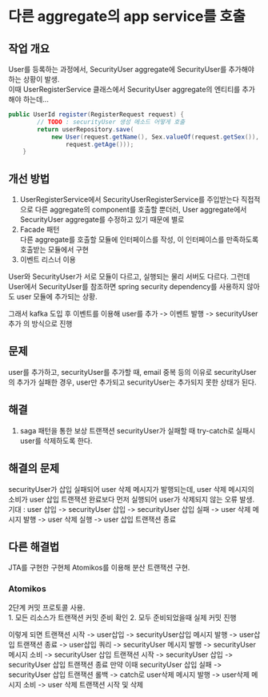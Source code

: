 # 다른 aggregate의 app service를 호출
## 작업 개요
User를 등록하는 과정에서, SecurityUser aggregate에 SecurityUser를 추가해야 하는 상황이 발생.<br/>
이때 UserRegisterService 클래스에서 SecurityUser aggregate의 엔티티를 추가해야 하는데...<br/>

```java
public UserId register(RegisterRequest request) {
		// TODO : securityUser 생성 메소드 어떻게 호출
		return userRepository.save(
			new User(request.getName(), Sex.valueOf(request.getSex()), request.getPhoneNum(), request.getLocation(),
				request.getAge()));
	}
```
## 개선 방법

1. UserRegisterService에서 SecurityUserRegisterService를 주입받는다
직접적으로 다른 aggregate의 component를 호출할 뿐더러, User aggregate에서 SecurityUser aggregate를 수정하고 있기 때문에 별로<br/>
2. Facade 패턴<br/>
다른 aggregate를 호출할 모듈에 인터페이스를 작성, 이 인터페이스를 만족하도록 호출받는 모듈에서 구현
3. 이벤트 리스너 이용

User와 SecurityUser가 서로 모듈이 다르고, 실행되는 물리 서버도 다르다.
그런데 User에서 SecurityUser를 참조하면 spring security dependency를 사용하지 않아도 user 모듈에 추가되는 상황.

그래서 kafka 도입 후 이벤트를 이용해 user를 추가 -> 이벤트 발행 -> securityUser 추가
의 방식으로 진행
## 문제
user를 추가하고, securityUser를 추가할 때, email 중복 등의 이유로 securityUser의 추가가 실패한 경우,
user만 추가되고 securityUser는 추가되지 못한 상태가 된다.
## 해결
1. saga 패턴을 통한 보상 트랜잭션
securityUser가 실패할 때 try-catch로 실패시 user를 삭제하도록 한다.
## 해결의 문제
securityUser가 삽입 실패되어 user 삭제 메시지가 발행되는데, user 삭제 메시지의 소비가 user 삽입 트랜잭션 완료보다 먼저 실행되어
user가 삭제되지 않는 오류 발생.
기대 : user 삽입 -> securityUser 삽입 -> securityUser 삽입 실패 -> user 삭제 메시지 발행 -> user 삭제 실행 -> user 삽입 트랜잭션 종료
## 다른 해결법
JTA를 구현한 구현체 Atomikos를 이용해 분산 트랜잭션 구현.
### Atomikos
2단계 커밋 프로토콜 사용. <br/>
    1. 모든 리소스가 트랜잭션 커밋 준비 확인
    2. 모두 준비되었을때 실제 커밋 진행

이렇게 되면 트랜잭션 시작 -> user삽입 -> securityUser삽입 메시지 발행 -> user삽입 트랜잭션 종료 -> user삽입 쿼리 -> securityUser 메시지 발행
-> securityUser메시지 소비 -> securityUser 삽입 트랜잭션 시작 -> securityUser 삽입 -> securityUser 삽입 트랜잭션 종료
만약 이때 securityUser 삽입 실패 -> securityUser 삽입 트랜잭션 롤백 -> catch로 user삭제 메시지 발행 -> user삭제 메시지 소비 -> user 삭제 트랜잭션 시작 및 삭제
